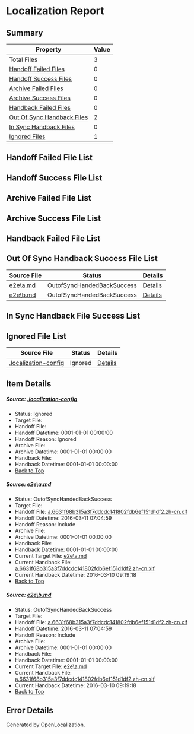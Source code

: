 # <a name='report-top'></a> Localization Report

## Summary
 Property | Value 
 -------- | ----- 
 Total Files | 3
[ Handoff Failed Files ](#handoff-failed-list)| 0
[ Handoff Success Files ](#handoff-success-list)| 0
[ Archive Failed Files ](#archive-failed-list)| 0
[ Archive Success Files ](#archive-success-list)| 0
[ Handback Failed Files ](#handback-failed-list)| 0
[ Out Of Sync Handback Files ](#outofsync-handback-success-list)| 2
[ In Sync Handback Files ](#insync-handback-success-list)| 0
[ Ignored Files ](#ignored-list)| 1

## <a name='handoff-failed-list'></a> Handoff Failed File List

## <a name='handoff-success-list'></a> Handoff Success File List

## <a name='archive-failed-list'></a> Archive Failed File List

## <a name='archive-success-list'></a> Archive Success File List

## <a name='handback-failed-list'></a> Handback Failed File List

## <a name='outofsync-handback-success-list'></a> Out Of Sync Handback Success File List
 Source File | Status | Details 
 ----------- | ------ | ------- 
 [e2e\a.md](https://github.com/OpenLocalizationTest/oltest/blob/c7598818790885dc1bc13e67d32dca448b7373b6/e2e/a.md) | OutofSyncHandedBackSuccess | [Details](#9ffbd41203cc748da08f9c099811bdf771be11361)
 [e2e\b.md](https://github.com/OpenLocalizationTest/oltest/blob/c7598818790885dc1bc13e67d32dca448b7373b6/e2e/b.md) | OutofSyncHandedBackSuccess | [Details](#9ffbd41203cc748da08f9c099811bdf771be11362)

## <a name='insync-handback-success-list'></a> In Sync Handback File Success List

## <a name='ignored-list'></a> Ignored File List
 Source File | Status | Details 
 ----------- | ------ | ------- 
 [.localization-config](https://github.com/OpenLocalizationTest/oltest/blob/c7598818790885dc1bc13e67d32dca448b7373b6/.localization-config) | Ignored | [Details](#66aca4b1c2f43b14ec41e0e427345df94af1d5e10)

## Item Details
##### <a name='66aca4b1c2f43b14ec41e0e427345df94af1d5e10'></a> Source: [.localization-config](https://github.com/OpenLocalizationTest/oltest/blob/c7598818790885dc1bc13e67d32dca448b7373b6/.localization-config)
* Status: Ignored
* Target File: 
* Handoff File: 
* Handoff Datetime: 0001-01-01 00:00:00
* Handoff Reason: Ignored
* Archive File: 
* Archive Datetime: 0001-01-01 00:00:00
* Handback File: 
* Handback Datetime: 0001-01-01 00:00:00
* [Back to Top](#report-top)

##### <a name='9ffbd41203cc748da08f9c099811bdf771be11361'></a> Source: [e2e\a.md](https://github.com/OpenLocalizationTest/oltest/blob/c7598818790885dc1bc13e67d32dca448b7373b6/e2e/a.md)
* Status: OutofSyncHandedBackSuccess
* Target File: 
* Handoff File: [a.6631f68b315a3f7ddcdc141802fdb6ef151d1df2.zh-cn.xlf](https://github.com/OpenLocalizationTestOrg/olhandoff/blob/3d52156cc64651432731fc69d3ef0a72b6263495/ol-handoff/OpenLocalizationTestOrg/oltest.zh-cn/xinjiang/ht/a.6631f68b315a3f7ddcdc141802fdb6ef151d1df2.zh-cn.xlf)
* Handoff Datetime: 2016-03-11 07:04:59
* Handoff Reason: Include
* Archive File: 
* Archive Datetime: 0001-01-01 00:00:00
* Handback File: 
* Handback Datetime: 0001-01-01 00:00:00
* Current Target File: [e2e\a.md](https://github.com/OpenLocalizationTestOrg/oltest.zh-cn/blob/5f43615c73a2ba5adec220e2e3f913227f0157bd/e2e/a.md)
* Current Handback File: [a.6631f68b315a3f7ddcdc141802fdb6ef151d1df2.zh-cn.xlf](https://github.com/OpenLocalizationTestOrg/olhandback/blob/2003892525b26cad110e67091482e16c36c3dd3d/ol-handback/OpenLocalizationTestOrg/oltest.zh-cn/xinjiang/ht/a.6631f68b315a3f7ddcdc141802fdb6ef151d1df2.zh-cn.xlf)
* Current Handback Datetime: 2016-03-10 09:19:18
* [Back to Top](#report-top)

##### <a name='9ffbd41203cc748da08f9c099811bdf771be11362'></a> Source: [e2e\b.md](https://github.com/OpenLocalizationTest/oltest/blob/c7598818790885dc1bc13e67d32dca448b7373b6/e2e/b.md)
* Status: OutofSyncHandedBackSuccess
* Target File: 
* Handoff File: [a.6631f68b315a3f7ddcdc141802fdb6ef151d1df2.zh-cn.xlf](https://github.com/OpenLocalizationTestOrg/olhandoff/blob/3d52156cc64651432731fc69d3ef0a72b6263495/ol-handoff/OpenLocalizationTestOrg/oltest.zh-cn/xinjiang/ht/a.6631f68b315a3f7ddcdc141802fdb6ef151d1df2.zh-cn.xlf)
* Handoff Datetime: 2016-03-11 07:04:59
* Handoff Reason: Include
* Archive File: 
* Archive Datetime: 0001-01-01 00:00:00
* Handback File: 
* Handback Datetime: 0001-01-01 00:00:00
* Current Target File: [e2e\a.md](https://github.com/OpenLocalizationTestOrg/oltest.zh-cn/blob/5f43615c73a2ba5adec220e2e3f913227f0157bd/e2e/a.md)
* Current Handback File: [a.6631f68b315a3f7ddcdc141802fdb6ef151d1df2.zh-cn.xlf](https://github.com/OpenLocalizationTestOrg/olhandback/blob/2003892525b26cad110e67091482e16c36c3dd3d/ol-handback/OpenLocalizationTestOrg/oltest.zh-cn/xinjiang/ht/a.6631f68b315a3f7ddcdc141802fdb6ef151d1df2.zh-cn.xlf)
* Current Handback Datetime: 2016-03-10 09:19:18
* [Back to Top](#report-top)


## Error Details

Generated by OpenLocalization.
